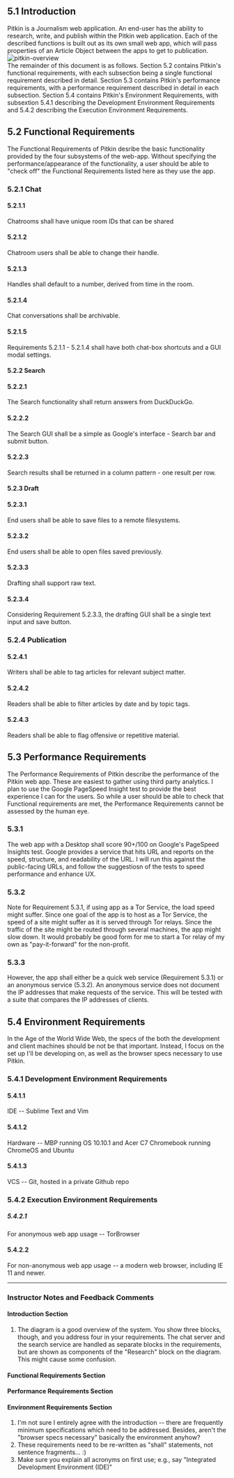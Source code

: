 ## 5.1 Introduction
Pitkin is a Journalism web application. An end-user has the ability to research, write, and publish within the Pitkin web application. Each of the described functions is built out as its own small web app, which will pass properties of an Article Object between the apps to get to publication.
![pitkin-overview](http://i.imgur.com/KACGTNn.png)  
The remainder of this document is as follows. Section 5.2 contains Pitkin's functional requirements, with each subsection being a single functional requirement described in detail. Section 5.3 contains Pitkin's performance requirements, with a performance requirement described in detail in each subsection. Section 5.4 contains Pitkin's Environment Requirements, with subsextion 5.4.1 describing the Development Environment Requirements and 5.4.2 describing the Execution Environment Requirements.
## 5.2 Functional Requirements
The Functional Requirements of Pitkin desribe the basic functionality provided by the four subsystems of the web-app. Without specifying the performance/appearance of the functionality, a user should be able to "check off" the Functional Requirements listed here as they use the app. 
### 5.2.1 Chat
#### 5.2.1.1 
Chatrooms shall have unique room IDs that can be shared
#### 5.2.1.2 
Chatroom users shall be able to change their handle.
#### 5.2.1.3
Handles shall default to a number, derived from time in the room.
#### 5.2.1.4
Chat conversations shall be archivable.
#### 5.2.1.5 
Requirements 5.2.1.1 - 5.2.1.4 shall have both chat-box shortcuts and a GUI modal settings.
#### 5.2.2 Search
#### 5.2.2.1
The Search functionality shall return answers from DuckDuckGo.
#### 5.2.2.2
The Search GUI shall be a simple as Google's interface - Search bar and submit button.
#### 5.2.2.3
Search results shall be returned in a column pattern - one result per row.
#### 5.2.3 Draft
#### 5.2.3.1
End users shall be able to save files to a remote filesystems.
#### 5.2.3.2
End users shall be able to open files saved previously.
#### 5.2.3.3
Drafting shall support raw text.
#### 5.2.3.4
Considering Requirement 5.2.3.3, the drafting GUI shall be a single text input and save button.
### 5.2.4 Publication
#### 5.2.4.1 
Writers shall be able to tag articles for relevant subject matter.
#### 5.2.4.2
Readers shall be able to filter articles by date and by topic tags.
#### 5.2.4.3
Readers shall be able to flag offensive or repetitive material.
## 5.3 Performance Requirements
The Performance Requirements of Pitkin describe the performance of the Pitkin web app. These are easiest to gather using third party analytics. I plan to use the Google PageSpeed Insight test to provide the best experience I can for the users. So while a user should be able to check that Functional requirements are met, the Performance Requirements cannot be assessed by the human eye. 
### 5.3.1
The web app with a Desktop shall score 90+/100 on Google's PageSpeed Insights test. Google provides a service that hits URL and reports on the speed, structure, and readability of the URL.  I will run this against the public-facing URLs, and follow the suggestiosn of the tests to speed performance and enhance UX. 
### 5.3.2
Note for Requirement 5.3.1, if using app as a Tor Service, the load speed might suffer. Since one goal of the app is to host as a Tor Service, the speed of a site might suffer as it is served through Tor relays.  Since the traffic of the site might be routed through several machines, the app might slow down. It would probably be good form for me to start a Tor relay of my own as "pay-it-forward" for the non-profit. 
### 5.3.3
However, the app shall either be a quick web service (Requirement 5.3.1) or an anonymous service (5.3.2). An anonymous service does not document the IP addresses that make requests of the service. This will be tested with a suite that compares the IP addresses of clients. 
## 5.4 Environment Requirements
In the Age of the World Wide Web, the specs of the both the development and client machines should be not be that important. Instead, I focus on the set up I'll be developing on, as well as the browser specs necessary to use Pitkin.  
### 5.4.1 Development Environment Requirements
#### 5.4.1.1
IDE -- Sublime Text and Vim
#### 5.4.1.2
Hardware -- MBP running OS 10.10.1 and Acer C7 Chromebook running ChromeOS and Ubuntu
#### 5.4.1.3
VCS -- Git, hosted in a private Github repo
### 5.4.2 Execution Environment Requirements
##### 5.4.2.1
For anonymous web app usage -- TorBrowser
#### 5.4.2.2
For non-anonymous web app usage -- a modern web browser, including IE 11 and newer.


-----
### Instructor Notes and Feedback Comments
#### Introduction Section
1. The diagram is a good overview of the system.  You show three blocks, though, and you address four in your requirements.  The chat server and the search service are handled as separate blocks in the requirements, but are shown as components of the "Research" block on the diagram.  This might cause some confusion.

#### Functional Requirements Section

#### Performance Requirements Section

#### Environment Requirements Section
1. I'm not sure I entirely agree with the introduction -- there are frequently minimum specifications which need to be addressed.  Besides, aren't the "browser specs necessary" basically the environment anyhow?
2. These requirements need to be re-written as "shall" statements, not sentence fragments...  :)
3. Make sure you explain all acronyms on first use; e.g., say "Integrated Development Environment (IDE)"
